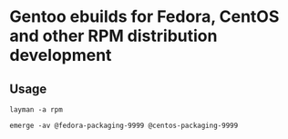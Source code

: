 # Gentoo ebuilds for Fedora, CentOS and other RPM distribution development

## Usage

    layman -a rpm

    emerge -av @fedora-packaging-9999 @centos-packaging-9999
